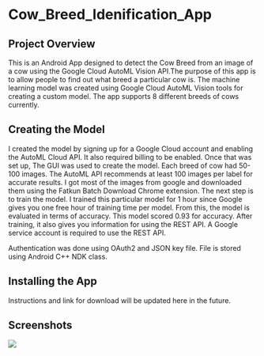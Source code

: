 # Cow_Breed_Idenification_App

## Project Overview
This is an Android App designed to detect the Cow Breed from an image of a cow using the Google Cloud AutoML Vision API.The purpose of this app is to allow people to find out what breed a particular cow is. The machine learning model was created using Google Cloud AutoML Vision tools for creating a custom model. The app supports 8 different breeds of cows currently.

## Creating the Model
I created the model by signing up for a Google Cloud account and enabling the AutoML Cloud API. It also required billing to be enabled. Once that was set up, The GUI was used to create the model. Each breed of cow had 50-100 images. The AutoML API recommends at least 100 images per label for accurate results. I got most of the images from google and downloaded them using the Fatkun Batch Download Chrome extension. The next step is to train the model. I trained this particular model for 1 hour since Google gives you one free hour of training time per model. From this, the model is evaluated in terms of accuracy. This model scored 0.93 for accuracy. After training, it also gives you information for using the REST API. A Google service account is required to use the REST API.

Authentication was done using OAuth2 and JSON key file. File is stored using Android C++ NDK class. 

## Installing the App
Instructions and link for download will be updated here in the future. 

## Screenshots
<img src="https://github.com/hmsmith5/Cow_Breed_Idenification_App/blob/master/image.png?raw=true">


